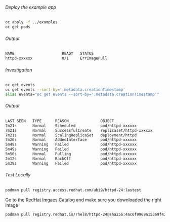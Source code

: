 ###### _Deploy the example app_

```bash
oc apply -f ../examples
oc get pods
```

###### _Output_
```bash
NAME                     READY   STATUS          
httpd-xxxxxx             0/1     ErrImagePull 
```

###### _Investigation_ 
```bash
oc get events
oc get events --sort-by='.metadata.creationTimestamp'
alias events="oc get events --sort-by='.metadata.creationTimestamp'"
```

###### _Output_
```bash
LAST SEEN   TYPE      REASON              OBJECT                        MESSAGE
7m21s       Normal    Scheduled           pod/httpd-xxxxxx              Successfully assigned tommer-test/httpd-xxxxxx to ip-10-0-231-179.us-east-2.compute.internal
7m21s       Normal    SuccessfulCreate    replicaset/httpd-xxxxxx       Created pod: httpd-xxxxxx
7m21s       Normal    ScalingReplicaSet   deployment/httpd              Scaled up replica set httpd-7ddc5799d5 to 1
7m20s       Normal    AddedInterface      pod/httpd-xxxxxx              Add eth0 [10.131.0.85/23] from openshift-sdn
5m49s       Warning   Failed              pod/httpd-xxxxxx              Failed to pull image "registry.access.redhat.com/ubi9/httpd-24:lastest": rpc error: code = Unknown desc = reading manifest lastest in registry.access.redhat.com/ubi9/httpd-24: StatusCode: 404, Not found
5m49s       Warning   Failed              pod/httpd-xxxxxx              Error: ErrImagePull
5m50s       Normal    Pulling             pod/httpd-xxxxxx              Pulling image "registry.access.redhat.com/ubi9/httpd-24:lastest"
2m12s       Normal    BackOff             pod/httpd-xxxxxx              Back-off pulling image "registry.access.redhat.com/ubi9/httpd-24:lastest"
5m39s       Warning   Failed              pod/httpd-xxxxxx              Error: ImagePullBackOff
```

###### _Test Locally_
```bash
podman pull registry.access.redhat.com/ubi9/httpd-24:lastest
```

Go to the [RedHat Imgaes Catalog](https://catalog.redhat.com/software/containers/rhel8/httpd-24/5ba0addbbed8bd6ee819856a?container-tabs=gti) and make sure you downloaded the right image

```bash
podman pull registry.redhat.io/rhel8/httpd-24@sha256:4ac6f9969a15369f42bf6816a02eefaeef08b1c9331fc240d0262b897faba168
```
